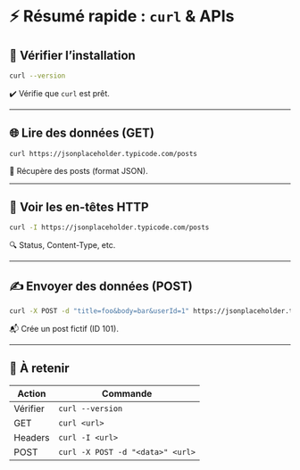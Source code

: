 # ⚡ Résumé rapide : `curl` & APIs

## 🔧 Vérifier l’installation
```bash
curl --version
```
✔️ Vérifie que `curl` est prêt.

---

## 🌐 Lire des données (GET)
```bash
curl https://jsonplaceholder.typicode.com/posts
```
📄 Récupère des posts (format JSON).

---

## 🧾 Voir les en-têtes HTTP
```bash
curl -I https://jsonplaceholder.typicode.com/posts
```
🔍 Status, Content-Type, etc.

---

## ✍️ Envoyer des données (POST)
```bash
curl -X POST -d "title=foo&body=bar&userId=1" https://jsonplaceholder.typicode.com/posts
```
📬 Crée un post fictif (ID 101).

---

## 🧠 À retenir

| Action       | Commande                                    |
|--------------|---------------------------------------------|
| Vérifier     | `curl --version`                            |
| GET          | `curl <url>`                                |
| Headers      | `curl -I <url>`                             |
| POST         | `curl -X POST -d "<data>" <url>`            |

